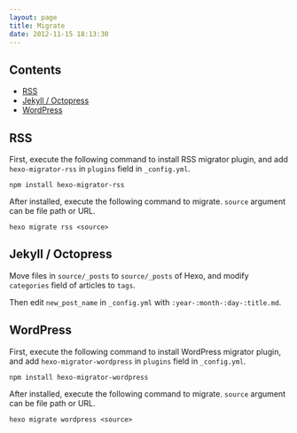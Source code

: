 ```yaml
---
layout: page
title: Migrate
date: 2012-11-15 18:13:30
---
```


## Contents

- [RSS](#rss)
- [Jekyll / Octopress](#jekyll)
- [WordPress](#wordpress)

<a id="rss"></a>
## RSS

First, execute the following command to install RSS migrator plugin, and add `hexo-migrator-rss` in `plugins` field in `_config.yml`.

``` plain
npm install hexo-migrator-rss
```

After installed, execute the following command to migrate. `source` argument can be file path or URL.

	hexo migrate rss <source>

<a id="jekyll"></a>
## Jekyll / Octopress

Move files in `source/_posts` to `source/_posts` of Hexo, and modify `categories` field of articles to `tags`.

Then edit `new_post_name` in `_config.yml` with `:year-:month-:day-:title.md`.

<a id="wordpress"></a>
## WordPress

First, execute the following command to install WordPress migrator plugin, and add `hexo-migrator-wordpress` in `plugins` field in `_config.yml`.

``` plain
npm install hexo-migrator-wordpress
```

After installed, execute the following command to migrate. `source` argument can be file path or URL.

	hexo migrate wordpress <source>